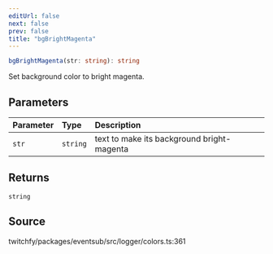 ```yaml
---
editUrl: false
next: false
prev: false
title: "bgBrightMagenta"
---
```


```ts
bgBrightMagenta(str: string): string
```

Set background color to bright magenta.

## Parameters

| Parameter | Type | Description |
| :------ | :------ | :------ |
| `str` | `string` | text to make its background bright-magenta |

## Returns

`string`

## Source

twitchfy/packages/eventsub/src/logger/colors.ts:361

